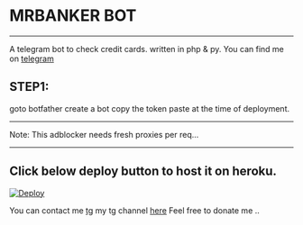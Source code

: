 # MRBANKER BOT
___
A telegram bot to check credit cards. written in php & py.
You can find me on [telegram](https://telegram.me/MrBankerBot)

## STEP1:
goto botfather create a bot copy the token paste at the time of deployment.
___
Note: This adblocker needs fresh proxies per req...
___

## Click below deploy button to host it on heroku.
[![Deploy](https://www.herokucdn.com/deploy/button.svg)](https://heroku.com/deploy)

You can contact me [tg](https://telegram.me/nitin181) my tg channel [here](https://telegram.me/binverse)
Feel free to donate me ..
